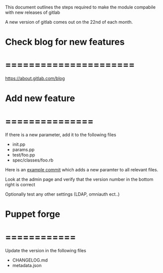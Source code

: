 This document outlines the steps required to make the module compabile with new releases of gitlab

A new version of gitlab comes out on the 22nd of each month. 


# Check blog for new features
# ======================

https://about.gitlab.com/blog


# Add new feature
# ===============

If there is a new parameter, add it to the following files

- init.pp
- params.pp
- test/foo.pp
- spec/classes/foo.rb

Here is an [example commit](https://github.com/spuder/puppet-gitlab/commit/c4fafbfe4058bf5d346a744dfbd1a9eed9791e88) which adds a new paramter to all relevant files. 

Look at the admin page and verify that the version number in the bottom right is correct  

Optionally test any other settings (LDAP, omniauth ect..)

# Puppet forge
# ============

Update the version in the following files

- CHANGELOG.md
- metadata.json
